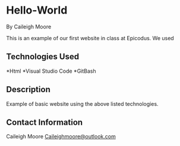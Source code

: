 # **Hello-World**
By Caileigh Moore

This is an example of our first website in class at Epicodus.
We used 
## **Technologies Used**
*Html
*Visual Studio Code
*GitBash
## Description
Example of basic website using the above listed technologies.

## Contact Information
Caileigh Moore Caileighmoore@outlook.com
